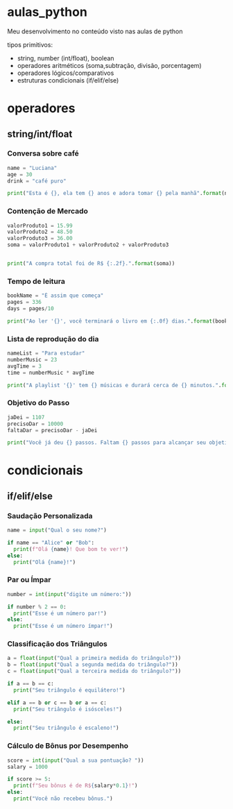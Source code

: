# aulas_python
Meu desenvolvimento no conteúdo visto nas aulas de python
 
tipos primitivos:
- string, number (int/float), boolean
- operadores aritméticos (soma,subtração, divisão, porcentagem)
- operadores lógicos/comparativos
- estruturas condicionais (if/elif/else)

# operadores
## string/int/float
### Conversa sobre café
```py
name = "Luciana"
age = 30
drink = "café puro"

print("Esta é {}, ela tem {} anos e adora tomar {} pela manhã".format(name, age, drink))
```
### Contenção de Mercado
```py
valorProduto1 = 15.99
valorProduto2 = 48.50
valorProduto3 = 36.00
soma = valorProduto1 + valorProduto2 + valorProduto3


print("A compra total foi de R$ {:.2f}.".format(soma))
```

### Tempo de leitura
```py
bookName = "É assim que começa"
pages = 336
days = pages/10

print("Ao ler '{}', você terminará o livro em {:.0f} dias.".format(bookName, days))
```

### Lista de reprodução do dia
```py
nameList = "Para estudar"
numberMusic = 23
avgTime = 3
time = numberMusic * avgTime

print("A playlist '{}' tem {} músicas e durará cerca de {} minutos.".format(nameList, numberMusic, time))
```

### Objetivo do Passo
```py
jaDei = 1107
precisoDar = 10000
faltaDar = precisoDar - jaDei

print("Você já deu {} passos. Faltam {} passos para alcançar seu objetivo!".format(jaDei, faltaDar))
```



  
# condicionais
## if/elif/else
### Saudação Personalizada
```py
name = input("Qual o seu nome?")

if name == "Alice" or "Bob":
  print(f"Olá {name}! Que bom te ver!")
else:
  print("Olá {name}!")
```
### Par ou Ímpar

```py
number = int(input("digite um número:"))

if number % 2 == 0:
  print("Esse é um número par!")
else:
  print("Esse é um número ímpar!")
```
### Classificação dos Triângulos
```py
a = float(input("Qual a primeira medida do triângulo?"))
b = float(input("Qual a segunda medida do triângulo?"))
c = float(input("Qual a terceira medida do triângulo?"))

if a == b == c:
  print("Seu triângulo é equilátero!")

elif a == b or c == b or a == c:
  print("Seu triângulo é isósceles!")

else:
  print("Seu triângulo é escaleno!")
```
### Cálculo de Bônus por Desempenho

```py
score = int(input("Qual a sua pontuação? "))
salary = 1000

if score >= 5:
  print(f"Seu bônus é de R${salary*0.1}!")
else:
  print("Você não recebeu bônus.")
```


